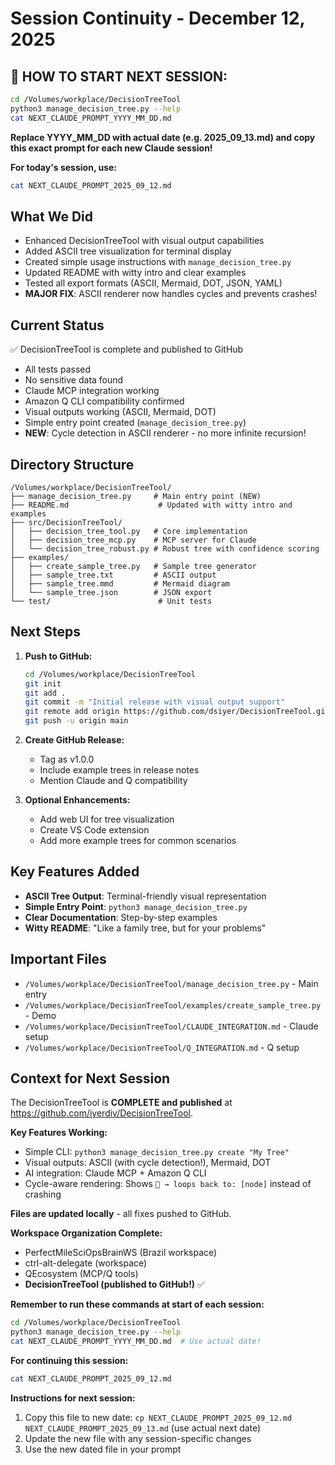 # Session Continuity - December 12, 2025

## 🚀 HOW TO START NEXT SESSION:
```bash
cd /Volumes/workplace/DecisionTreeTool
python3 manage_decision_tree.py --help
cat NEXT_CLAUDE_PROMPT_YYYY_MM_DD.md
```
**Replace YYYY_MM_DD with actual date (e.g. 2025_09_13.md) and copy this exact prompt for each new Claude session!**

**For today's session, use:**
```bash
cat NEXT_CLAUDE_PROMPT_2025_09_12.md
```

## What We Did
- Enhanced DecisionTreeTool with visual output capabilities
- Added ASCII tree visualization for terminal display  
- Created simple usage instructions with `manage_decision_tree.py`
- Updated README with witty intro and clear examples
- Tested all export formats (ASCII, Mermaid, DOT, JSON, YAML)
- **MAJOR FIX**: ASCII renderer now handles cycles and prevents crashes!

## Current Status
✅ DecisionTreeTool is complete and published to GitHub
- All tests passed
- No sensitive data found
- Claude MCP integration working
- Amazon Q CLI compatibility confirmed
- Visual outputs working (ASCII, Mermaid, DOT)
- Simple entry point created (`manage_decision_tree.py`)
- **NEW**: Cycle detection in ASCII renderer - no more infinite recursion!

## Directory Structure
```
/Volumes/workplace/DecisionTreeTool/
├── manage_decision_tree.py     # Main entry point (NEW)
├── README.md                    # Updated with witty intro and examples
├── src/DecisionTreeTool/
│   ├── decision_tree_tool.py   # Core implementation
│   ├── decision_tree_mcp.py    # MCP server for Claude
│   └── decision_tree_robust.py # Robust tree with confidence scoring
├── examples/
│   ├── create_sample_tree.py   # Sample tree generator
│   ├── sample_tree.txt         # ASCII output
│   ├── sample_tree.mmd         # Mermaid diagram
│   └── sample_tree.json        # JSON export
└── test/                        # Unit tests
```

## Next Steps
1. **Push to GitHub:**
   ```bash
   cd /Volumes/workplace/DecisionTreeTool
   git init
   git add .
   git commit -m "Initial release with visual output support"
   git remote add origin https://github.com/dsiyer/DecisionTreeTool.git
   git push -u origin main
   ```

2. **Create GitHub Release:**
   - Tag as v1.0.0
   - Include example trees in release notes
   - Mention Claude and Q compatibility

3. **Optional Enhancements:**
   - Add web UI for tree visualization
   - Create VS Code extension
   - Add more example trees for common scenarios

## Key Features Added
- **ASCII Tree Output**: Terminal-friendly visual representation
- **Simple Entry Point**: `python3 manage_decision_tree.py`
- **Clear Documentation**: Step-by-step examples
- **Witty README**: "Like a family tree, but for your problems"

## Important Files
- `/Volumes/workplace/DecisionTreeTool/manage_decision_tree.py` - Main entry
- `/Volumes/workplace/DecisionTreeTool/examples/create_sample_tree.py` - Demo
- `/Volumes/workplace/DecisionTreeTool/CLAUDE_INTEGRATION.md` - Claude setup
- `/Volumes/workplace/DecisionTreeTool/Q_INTEGRATION.md` - Q setup

## Context for Next Session
The DecisionTreeTool is **COMPLETE and published** at https://github.com/iyerdiv/DecisionTreeTool. 

**Key Features Working:**
- Simple CLI: `python3 manage_decision_tree.py create "My Tree"`  
- Visual outputs: ASCII (with cycle detection!), Mermaid, DOT
- AI integration: Claude MCP + Amazon Q CLI
- Cycle-aware rendering: Shows `🔄 → loops back to: [node]` instead of crashing

**Files are updated locally** - all fixes pushed to GitHub.

**Workspace Organization Complete:**
- PerfectMileSciOpsBrainWS (Brazil workspace)
- ctrl-alt-delegate (workspace)  
- QEcosystem (MCP/Q tools)
- **DecisionTreeTool (published to GitHub!)** ✅

**Remember to run these commands at start of each session:**
```bash
cd /Volumes/workplace/DecisionTreeTool
python3 manage_decision_tree.py --help
cat NEXT_CLAUDE_PROMPT_YYYY_MM_DD.md  # Use actual date!
```

**For continuing this session:**
```bash
cat NEXT_CLAUDE_PROMPT_2025_09_12.md
```

**Instructions for next session:**
1. Copy this file to new date: `cp NEXT_CLAUDE_PROMPT_2025_09_12.md NEXT_CLAUDE_PROMPT_2025_09_13.md` (use actual next date)
2. Update the new file with any session-specific changes
3. Use the new dated file in your prompt